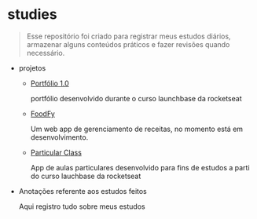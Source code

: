 # studies

> Esse repositório foi criado para registrar meus estudos diários, armazenar alguns conteúdos práticos e fazer revisões quando necessário.

- projetos
  - [Portfólio 1.0](https://github.com/tonGuedesDev/portfolio-1.0)
      <p>portfólio desenvolvido durante o curso launchbase da rocketseat</p>
  - [FoodFy](https://github.com/tonGuedesDev/FoodFy)
      <p>Um web app de gerenciamento de receitas, no momento está em desenvolvimento.</p>
  - [Particular Class](https://github.com/tonGuedesDev/particularClass)
      <p>App de aulas particulares desenvolvido para fins de estudos a parti do curso lauchbase da rocketseat</p>

- Anotações referente aos estudos feitos
      <p>Aqui registro tudo sobre meus estudos</p>
